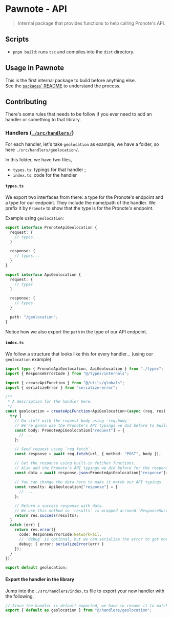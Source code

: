 # Pawnote - API

> Internal package that provides functions to help calling Pronote's API.

## Scripts

- `pnpm build`: runs `tsc` and compiles into the `dist` directory.

## Usage in Pawnote

This is the first internal package to build before anything else. \
See the [`packages`' README](../README.md) to understand the process.

## Contributing

There's some rules that needs to be follow if you ever need to add an handler or something to that library.

### Handlers ([`./src/handlers/`](./src/handlers/))

For each handler, let's take `geolocation` as example, we have a folder, so here `./src/handlers/geolocation/`.

In this folder, we have two files,
  - `types.ts`: typings for that handler ;
  - `index.ts`: code for the handler

#### `types.ts`

We export two interfaces from there: a type for the Pronote's endpoint and a type for our endpoint. They include the name/path of the handler. We prefix it by `Pronote` to show that the type is for the Pronote's endpoint.

Example using `geolocation`:

```typescript
export interface PronoteApiGeolocation {
  request: {
    // types...
  }

  response: {
    // types...
  }
}

export interface ApiGeolocation {
  request: {
    // types
  }

  response: {
    // types
  }

  path: "/geolocation";
}
```

Notice how we also export the `path` in the type of our API endpoint.

#### `index.ts`

We follow a structure that looks like this for every handler... (using our `geolocation` example)

```typescript
import type { PronoteApiGeolocation, ApiGeolocation } from "./types";
import { ResponseErrorCode } from "@/types/internals";

import { createApiFunction } from "@/utils/globals";
import { serializeError } from "serialize-error";

/**
 * A description for the handler here.
 */
const geolocation = createApiFunction<ApiGeolocation>(async (req, res) => {
  try {
    // Do stuff with the request body using `req.body`
    // We're gonna use the Pronote's API typings we did before to build our request body.
    const body: PronoteApiGeolocation["request"] = {
      // ...
    };

    // Send request using `req.fetch`.
    const response = await req.fetch(url, { method: "POST", body });

    // Get the response using built-in fetcher functions.
    // Also add the Pronote's API typings we did before for the response.
    const data = await response.json<PronoteApiGeolocation["response"]>();
    
    // You can change the data here to make it match our API typings.
    const results: ApiGeolocation["response"] = {
      // ...
    };

    // Return a success response with data.
    // We use this method so `results` is wrapped arround `ResponseSuccess` type.
    return res.success(results);
  }
  catch (err) {
    return res.error({
      code: ResponseErrorCode.NetworkFail,
      // `debug` is optional, but we can serialize the error to get more debug informations !
      debug: { error: serializeError(err) }
    });
  }
});

export default geolocation;
```

#### Export the handler in the library

Jump into the `./src/handlers/index.ts` file to export your new handler with the following,

```typescript
// Since the handler is default exported, we have to rename it to match.
export { default as geolocation } from "@/handlers/geolocation";
```